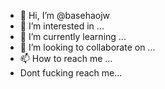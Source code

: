 - 👋 Hi, I’m @basehaojw
- 👀 I’m interested in ...
- 🌱 I’m currently learning ...
- 💞️ I’m looking to collaborate on ...
- 📫 How to reach me ...
- Dont fucking reach me...
<!---
basehaojw/basehaojw is a ✨ special ✨ repository because its `README.md` (this file) appears on your GitHub profile.
You can click the Preview link to take a look at your changes.
--->
